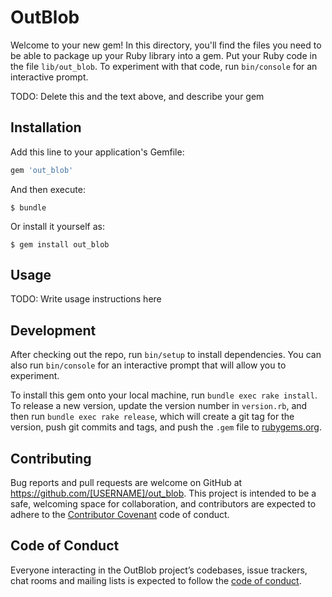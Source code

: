 # OutBlob

Welcome to your new gem! In this directory, you'll find the files you need to be able to package up your Ruby library into a gem. Put your Ruby code in the file `lib/out_blob`. To experiment with that code, run `bin/console` for an interactive prompt.

TODO: Delete this and the text above, and describe your gem

## Installation

Add this line to your application's Gemfile:

```ruby
gem 'out_blob'
```

And then execute:

    $ bundle

Or install it yourself as:

    $ gem install out_blob

## Usage

TODO: Write usage instructions here

## Development

After checking out the repo, run `bin/setup` to install dependencies. You can also run `bin/console` for an interactive prompt that will allow you to experiment.

To install this gem onto your local machine, run `bundle exec rake install`. To release a new version, update the version number in `version.rb`, and then run `bundle exec rake release`, which will create a git tag for the version, push git commits and tags, and push the `.gem` file to [rubygems.org](https://rubygems.org).

## Contributing

Bug reports and pull requests are welcome on GitHub at https://github.com/[USERNAME]/out_blob. This project is intended to be a safe, welcoming space for collaboration, and contributors are expected to adhere to the [Contributor Covenant](http://contributor-covenant.org) code of conduct.

## Code of Conduct

Everyone interacting in the OutBlob project’s codebases, issue trackers, chat rooms and mailing lists is expected to follow the [code of conduct](https://github.com/[USERNAME]/out_blob/blob/master/CODE_OF_CONDUCT.md).
